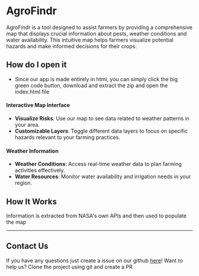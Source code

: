 # AgroFindr

AgroFindr is a tool designed to assist farmers by providing a comprehensive map that displays crucial information about pests, weather conditions and water availability. This intuitive map helps farmers visualize potential hazards and make informed decisions for their crops.

## How do I open it

- Since our app is made entirely in html, you can simply click the big green code button, download and extract the zip and open the index.html file

#### Interactive Map Interface
- **Visualize Risks**: Use our map to see data related to weather patterns in your area.
- **Customizable Layers**: Toggle different data layers to focus on specific hazards relevant to your farming practices.

#### Weather Information
- **Weather Conditions**: Access real-time weather data to plan farming activities effectively.
- **Water Resources**: Monitor water availability and irrigation needs in your region.

## How It Works

Information is extracted from NASA's own APIs and then used to populate the map

---
## Contact Us

If you have any questions just create a issue on our github [here](https://github.com/joaopinto24/hackathonnasal/issues/new)!
Want to help us? Clone the project using git and create a PR
